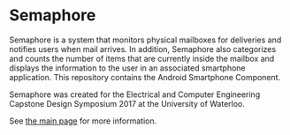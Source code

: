 # Semaphore

Semaphore is a system that monitors physical mailboxes for deliveries and notifies users when mail arrives. In addition, Semaphore also categorizes and counts the number of items that are currently inside the mailbox and displays the information to the user in an associated smartphone application.  This repository contains the Android Smartphone Component.

Semaphore was created for the Electrical and Computer Engineering Capstone Design Symposium 2017 at the University of Waterloo.

See [the main page](https://shlchoi.github.io/semaphore) for more information.
